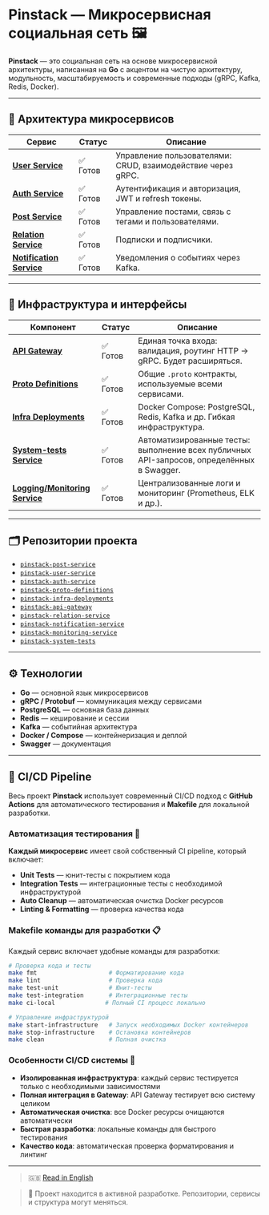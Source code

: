 # Pinstack — Микросервисная социальная сеть 🖼️

**Pinstack** — это социальная сеть на основе микросервисной архитектуры, написанная на **Go** с акцентом на чистую архитектуру, модульность, масштабируемость и современные подходы (gRPC, Kafka, Redis, Docker).

---

## 🧩 Архитектура микросервисов

| Сервис                                         | Статус      | Описание                                                                                                  |
|------------------------------------------------|-------------|-----------------------------------------------------------------------------------------------------------|
| [**User Service**](https://github.com/Soloda1/pinstack-user-service)            | ✅ Готов    | Управление пользователями: CRUD, взаимодействие через gRPC.                                               |
| [**Auth Service**](https://github.com/Soloda1/pinstack-auth-service)            | ✅ Готов    | Аутентификация и авторизация, JWT и refresh токены.                                                       |
| [**Post Service**](https://github.com/Soloda1/pinstack-post-service)            | ✅ Готов    | Управление постами, связь с тегами и пользователями.                                                      |
| [**Relation Service**](https://github.com/Soloda1/pinstack-relation-service)    | ✅ Готов    | Подписки и подписчики.                                                                                    |
| [**Notification Service**](https://github.com/Soloda1/pinstack-notification-service) | ✅ Готов    | Уведомления о событиях через Kafka.                                                               |

---

## 🔌 Инфраструктура и интерфейсы

| Компонент                                     | Статус      | Описание                                                                                                  |
|-----------------------------------------------|-------------|-----------------------------------------------------------------------------------------------------------|
| [**API Gateway**](https://github.com/Soloda1/pinstack-api-gateway)              | ✅ Готов  | Единая точка входа: валидация, роутинг HTTP → gRPC. Будет расширяться.                             |
| [**Proto Definitions**](https://github.com/Soloda1/pinstack-proto-definitions)  | ✅ Готов  | Общие `.proto` контракты, используемые всеми сервисами.                                               |
| [**Infra Deployments**](https://github.com/Soloda1/pinstack-infra-deployments)  | ✅ Готов  | Docker Compose: PostgreSQL, Redis, Kafka и др. Гибкая инфраструктура.                                 |
| [**System-tests Service**](https://github.com/Soloda1/pinstack-system-tests)         | ✅ Готов | Автоматизированные тесты: выполнение всех публичных API-запросов, определённых в Swagger.             |
| [**Logging/Monitoring Service**](https://github.com/Soloda1/pinstack-monitoring-service)          | ✅ Готов | Централизованные логи и мониторинг (Prometheus, ELK и др.).                                   |

---

## 🗂 Репозитории проекта

- [`pinstack-post-service`](https://github.com/Soloda1/pinstack-post-service)
- [`pinstack-user-service`](https://github.com/Soloda1/pinstack-user-service)
- [`pinstack-auth-service`](https://github.com/Soloda1/pinstack-auth-service)
- [`pinstack-proto-definitions`](https://github.com/Soloda1/pinstack-proto-definitions)
- [`pinstack-infra-deployments`](https://github.com/Soloda1/pinstack-infra-deployments)
- [`pinstack-api-gateway`](https://github.com/Soloda1/pinstack-api-gateway)
- [`pinstack-relation-service`](https://github.com/Soloda1/pinstack-relation-service)
- [`pinstack-notification-service`](https://github.com/Soloda1/pinstack-notification-service)
- [`pinstack-monitoring-service`](https://github.com/Soloda1/pinstack-monitoring-service)
- [`pinstack-system-tests`](https://github.com/Soloda1/pinstack-system-tests)

---

## ⚙️ Технологии

- **Go** — основной язык микросервисов
- **gRPC / Protobuf** — коммуникация между сервисами
- **PostgreSQL** — основная база данных
- **Redis** — кеширование и сессии
- **Kafka** — событийная архитектура
- **Docker / Compose** — контейнеризация и деплой
- **Swagger** — документация

---

## 🚀 CI/CD Pipeline

Весь проект **Pinstack** использует современный CI/CD подход с **GitHub Actions** для автоматического тестирования и **Makefile** для локальной разработки.

### Автоматизация тестирования 🔄

**Каждый микросервис** имеет свой собственный CI pipeline, который включает:

- **Unit Tests** — юнит-тесты с покрытием кода
- **Integration Tests** — интеграционные тесты с необходимой инфраструктурой
- **Auto Cleanup** — автоматическая очистка Docker ресурсов
- **Linting & Formatting** — проверка качества кода

### Makefile команды для разработки 📋

Каждый сервис включает удобные команды для разработки:

```bash
# Проверка кода и тесты
make fmt                    # Форматирование кода
make lint                   # Проверка кода
make test-unit              # Юнит-тесты
make test-integration       # Интеграционные тесты
make ci-local              # Полный CI процесс локально

# Управление инфраструктурой
make start-infrastructure   # Запуск необходимых Docker контейнеров
make stop-infrastructure    # Остановка контейнеров
make clean                  # Полная очистка
```

### Особенности CI/CD системы 🔧

- **Изолированная инфраструктура**: каждый сервис тестируется только с необходимыми зависимостями
- **Полная интеграция в Gateway**: API Gateway тестирует всю систему целиком
- **Автоматическая очистка**: все Docker ресурсы очищаются автоматически
- **Быстрая разработка**: локальные команды для быстрого тестирования
- **Качество кода**: автоматическая проверка форматирования и линтинг

---

> 🇬🇧 [Read in English](README.md)

> 🚧 Проект находится в активной разработке. Репозитории, сервисы и структура могут меняться.
